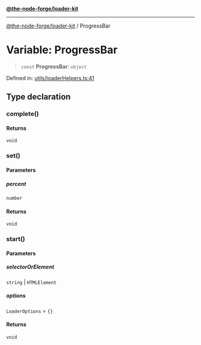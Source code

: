 [**@the-node-forge/loader-kit**](../README.md)

***

[@the-node-forge/loader-kit](../globals.md) / ProgressBar

# Variable: ProgressBar

> `const` **ProgressBar**: `object`

Defined in: [utils/loaderHelpers.ts:41](https://github.com/The-Node-Forge/loader-kit/blob/559e38d73fb510c3fd742669b127bb9fc0faa185/src/utils/loaderHelpers.ts#L41)

## Type declaration

### complete()

#### Returns

`void`

### set()

#### Parameters

##### percent

`number`

#### Returns

`void`

### start()

#### Parameters

##### selectorOrElement

`string` | `HTMLElement`

##### options

`LoaderOptions` = `{}`

#### Returns

`void`
